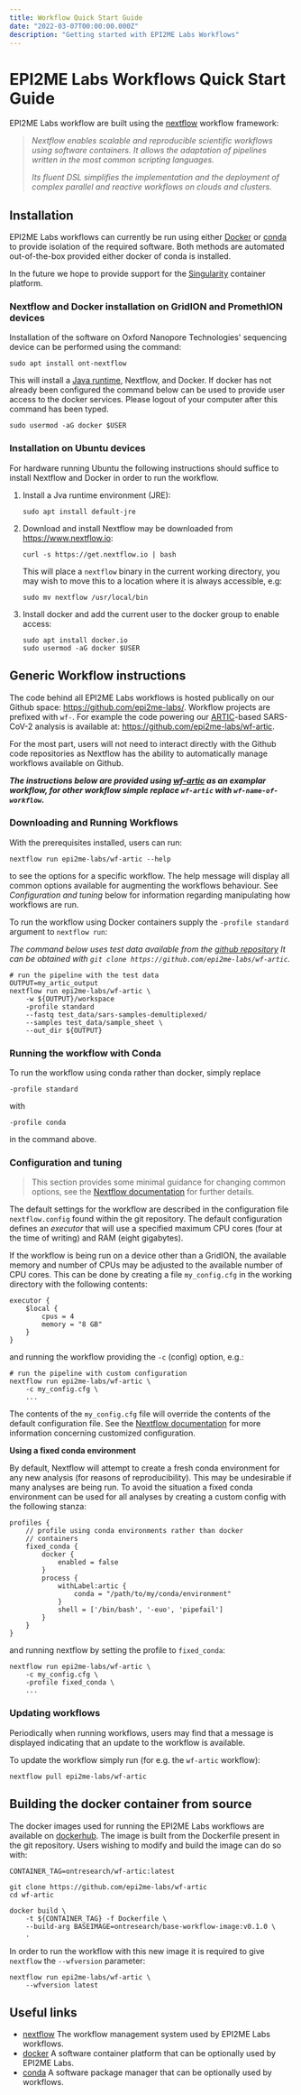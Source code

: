 ```yaml
---
title: Workflow Quick Start Guide
date: "2022-03-07T00:00:00.000Z"
description: "Getting started with EPI2ME Labs Workflows"
---
```


# EPI2ME Labs Workflows Quick Start Guide

EPI2ME Labs workflow are built using the [nextflow](https://www.nextflow.io/) workflow
framework:

>*Nextflow enables scalable and reproducible scientific workflows using
>software containers. It allows the adaptation of pipelines written in the most
>common scripting languages.*
>
>*Its fluent DSL simplifies the implementation and the deployment of complex
>parallel and reactive workflows on clouds and clusters.*


## Installation

EPI2ME Labs workflows can currently be run using either
[Docker](https://www.docker.com/products/docker-desktop) or
[conda](https://docs.conda.io/en/latest/miniconda.html) to provide isolation of
the required software. Both methods are automated out-of-the-box provided
either docker of conda is installed.

In the future we hope to provide support for the [Singularity](https://sylabs.io/docs/)
container platform.

### Nextflow and Docker installation on GridION and PromethION devices

Installation of the software on Oxford Nanopore Technologies' sequencing device
can be performed using the command:

    sudo apt install ont-nextflow

This will install a [Java runtime](https://openjdk.java.net/), Nextflow, and
Docker. If docker has not already been configured the command below can be
used to provide user access to the docker services. Please logout of your
computer after this command has been typed.

    sudo usermod -aG docker $USER

### Installation on Ubuntu devices

For hardware running Ubuntu the following instructions should suffice to install
Nextflow and Docker in order to run the workflow.

1. Install a Jva runtime environment (JRE):

   ```sudo apt install default-jre```

2. Download and install Nextflow may be downloaded from https://www.nextflow.io:

   ```curl -s https://get.nextflow.io | bash```

   This will place a `nextflow` binary in the current working directory, you 
   may wish to move this to a location where it is always accessible, e.g:

   ```sudo mv nextflow /usr/local/bin```

3. Install docker and add the current user to the docker group to enable access:

   ```
   sudo apt install docker.io
   sudo usermod -aG docker $USER
   ```

## Generic Workflow instructions

The code behind all EPI2ME Labs workflows is hosted publically on our Github
space: https://github.com/epi2me-labs/. Workflow projects are prefixed with `wf-`.
For example the code powering our [ARTIC](https://github.com/artic-network/fieldbioinformatics)-based
SARS-CoV-2 analysis is available at: https://github.com/epi2me-labs/wf-artic.

For the most part, users will not need to interact directly with the Github
code repositories as Nextflow has the ability to automatically manage 
workflows available on Github. 

***The instructions below are provided using [wf-artic](https://github.com/epi2me-labs/wf-artic) as an examplar workflow,
for other workflow simple replace `wf-artic` with `wf-name-of-workflow`.***

### Downloading and Running Workflows

With the prerequisites installed, users can run:

    nextflow run epi2me-labs/wf-artic --help

to see the options for a specific workflow. The help message will display all
common options available for augmenting the workflows behaviour. See 
*Configuration and tuning* below for information regarding manipulating
how workflows are run.

To run the workflow using Docker containers supply the `-profile standard`
argument to `nextflow run`:

*The command below uses test data available from the [github repository](https://github.com/epi2me-labs/wf-artic/tree/master/test_data)
It can be obtained with `git clone https://github.com/epi2me-labs/wf-artic`.*

```
# run the pipeline with the test data
OUTPUT=my_artic_output
nextflow run epi2me-labs/wf-artic \
    -w ${OUTPUT}/workspace
    -profile standard
    --fastq test_data/sars-samples-demultiplexed/
    --samples test_data/sample_sheet \
    --out_dir ${OUTPUT}
```

### Running the workflow with Conda

To run the workflow using conda rather than docker, simply replace 

    -profile standard 

with

    -profile conda

in the command above.

### Configuration and tuning

> This section provides some minimal guidance for changing common options, see
> the [Nextflow documentation](https://www.nextflow.io/docs/latest/config.html) for further details.

The default settings for the workflow are described in the configuration file `nextflow.config`
found within the git repository. The default configuration defines an *executor* that will 
use a specified maximum CPU cores (four at the time of writing) and RAM (eight gigabytes).

If the workflow is being run on a device other than a GridION, the available memory and
number of CPUs may be adjusted to the available number of CPU cores. This can be done by
creating a file `my_config.cfg` in the working directory with the following contents:

```
executor {
    $local {
        cpus = 4
        memory = "8 GB"
    }
}
```

and running the workflow providing the `-c` (config) option, e.g.:

```
# run the pipeline with custom configuration
nextflow run epi2me-labs/wf-artic \
    -c my_config.cfg \
    ...
```

The contents of the `my_config.cfg` file will override the contents of the default
configuration file. See the [Nextflow documentation](https://www.nextflow.io/docs/latest/config.html)
for more information concerning customized configuration.

**Using a fixed conda environment**

By default, Nextflow will attempt to create a fresh conda environment for any new
analysis (for reasons of reproducibility). This may be undesirable if many analyses
are being run. To avoid the situation a fixed conda environment can be used for all
analyses by creating a custom config with the following stanza:

```
profiles {
    // profile using conda environments rather than docker
    // containers
    fixed_conda {
        docker {
            enabled = false
        }
        process {
            withLabel:artic {
                conda = "/path/to/my/conda/environment"
            }
            shell = ['/bin/bash', '-euo', 'pipefail']
        }
    }
}
```

and running nextflow by setting the profile to `fixed_conda`:

```
nextflow run epi2me-labs/wf-artic \
    -c my_config.cfg \
    -profile fixed_conda \
    ...
```


### Updating workflows

Periodically when running workflows, users may find that a message is displayed
indicating that an update to the workflow is available.

To update the workflow simply run (for e.g. the `wf-artic` workflow):

    nextflow pull epi2me-labs/wf-artic


## Building the docker container from source

The docker images used for running the EPI2ME Labs workflows are available on
[dockerhub](https://hub.docker.com/repository/docker/ontresearch/).
The image is built from the Dockerfile present in the git repository. Users
wishing to modify and build the image can do so with:

```
CONTAINER_TAG=ontresearch/wf-artic:latest

git clone https://github.com/epi2me-labs/wf-artic
cd wf-artic

docker build \
    -t ${CONTAINER_TAG} -f Dockerfile \
    --build-arg BASEIMAGE=ontresearch/base-workflow-image:v0.1.0 \
    .
```

In order to run the workflow with this new image it is required to give
`nextflow` the `--wfversion` parameter:

```
nextflow run epi2me-labs/wf-artic \
    --wfversion latest
```


## Useful links

* [nextflow](https://www.nextflow.io/) The workflow management system used by EPI2ME Labs workflows.
* [docker](https://www.docker.com/products/docker-desktop) A software container platform that can be optionally used by EPI2ME Labs.
* [conda](https://docs.conda.io/en/latest/miniconda.html) A software package manager that can be optionally used by workflows.

